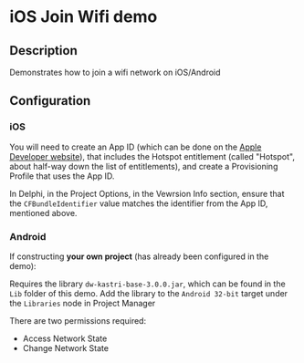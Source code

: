 # iOS Join Wifi demo

## Description

Demonstrates how to join a wifi network on iOS/Android

## Configuration

### iOS

You will need to create an App ID (which can be done on the [Apple Developer website](https://developer.apple.com/account)), that includes the Hotspot entitlement (called "Hotspot", about half-way down the list of entitlements), and create a Provisioning Profile that uses the App ID.

In Delphi, in the Project Options, in the Vewrsion Info section, ensure that the `CFBundleIdentifier` value matches the identifier from the App ID, mentioned above.

### Android

If constructing **your own project** (has already been configured in the demo):

Requires the library `dw-kastri-base-3.0.0.jar`, which can be found in the `Lib` folder of this demo. Add the library to the `Android 32-bit` target under the `Libraries` node in Project Manager

There are two permissions required:

* Access Network State
* Change Network State

